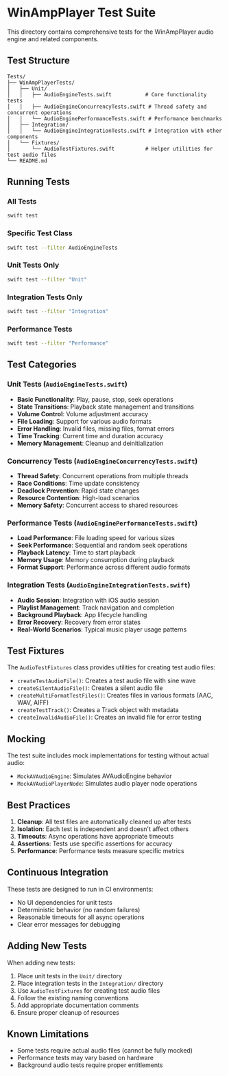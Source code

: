 # WinAmpPlayer Test Suite

This directory contains comprehensive tests for the WinAmpPlayer audio engine and related components.

## Test Structure

```
Tests/
├── WinAmpPlayerTests/
│   ├── Unit/
│   │   ├── AudioEngineTests.swift           # Core functionality tests
│   │   ├── AudioEngineConcurrencyTests.swift # Thread safety and concurrent operations
│   │   └── AudioEnginePerformanceTests.swift # Performance benchmarks
│   ├── Integration/
│   │   └── AudioEngineIntegrationTests.swift # Integration with other components
│   └── Fixtures/
│       └── AudioTestFixtures.swift          # Helper utilities for test audio files
└── README.md
```

## Running Tests

### All Tests
```bash
swift test
```

### Specific Test Class
```bash
swift test --filter AudioEngineTests
```

### Unit Tests Only
```bash
swift test --filter "Unit"
```

### Integration Tests Only
```bash
swift test --filter "Integration"
```

### Performance Tests
```bash
swift test --filter "Performance"
```

## Test Categories

### Unit Tests (`AudioEngineTests.swift`)
- **Basic Functionality**: Play, pause, stop, seek operations
- **State Transitions**: Playback state management and transitions
- **Volume Control**: Volume adjustment accuracy
- **File Loading**: Support for various audio formats
- **Error Handling**: Invalid files, missing files, format errors
- **Time Tracking**: Current time and duration accuracy
- **Memory Management**: Cleanup and deinitialization

### Concurrency Tests (`AudioEngineConcurrencyTests.swift`)
- **Thread Safety**: Concurrent operations from multiple threads
- **Race Conditions**: Time update consistency
- **Deadlock Prevention**: Rapid state changes
- **Resource Contention**: High-load scenarios
- **Memory Safety**: Concurrent access to shared resources

### Performance Tests (`AudioEnginePerformanceTests.swift`)
- **Load Performance**: File loading speed for various sizes
- **Seek Performance**: Sequential and random seek operations
- **Playback Latency**: Time to start playback
- **Memory Usage**: Memory consumption during playback
- **Format Support**: Performance across different audio formats

### Integration Tests (`AudioEngineIntegrationTests.swift`)
- **Audio Session**: Integration with iOS audio session
- **Playlist Management**: Track navigation and completion
- **Background Playback**: App lifecycle handling
- **Error Recovery**: Recovery from error states
- **Real-World Scenarios**: Typical music player usage patterns

## Test Fixtures

The `AudioTestFixtures` class provides utilities for creating test audio files:

- `createTestAudioFile()`: Creates a test audio file with sine wave
- `createSilentAudioFile()`: Creates a silent audio file
- `createMultiFormatTestFiles()`: Creates files in various formats (AAC, WAV, AIFF)
- `createTestTrack()`: Creates a Track object with metadata
- `createInvalidAudioFile()`: Creates an invalid file for error testing

## Mocking

The test suite includes mock implementations for testing without actual audio:

- `MockAVAudioEngine`: Simulates AVAudioEngine behavior
- `MockAVAudioPlayerNode`: Simulates audio player node operations

## Best Practices

1. **Cleanup**: All test files are automatically cleaned up after tests
2. **Isolation**: Each test is independent and doesn't affect others
3. **Timeouts**: Async operations have appropriate timeouts
4. **Assertions**: Tests use specific assertions for accuracy
5. **Performance**: Performance tests measure specific metrics

## Continuous Integration

These tests are designed to run in CI environments:

- No UI dependencies for unit tests
- Deterministic behavior (no random failures)
- Reasonable timeouts for all async operations
- Clear error messages for debugging

## Adding New Tests

When adding new tests:

1. Place unit tests in the `Unit/` directory
2. Place integration tests in the `Integration/` directory
3. Use `AudioTestFixtures` for creating test audio files
4. Follow the existing naming conventions
5. Add appropriate documentation comments
6. Ensure proper cleanup of resources

## Known Limitations

- Some tests require actual audio files (cannot be fully mocked)
- Performance tests may vary based on hardware
- Background audio tests require proper entitlements